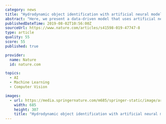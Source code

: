 ```yaml
---
category: news
title: "Hydrodynamic object identification with artificial neural models"
abstract: "Here, we present a data-driven model that uses artificial neural networks to process flow data originating from a stationary sensor array located away from an obstacle placed in a potential flow. The ability of neural networks to estimate complex ..."
publishedDateTime: 2019-08-02T10:56:00Z
sourceUrl: https://www.nature.com/articles/s41598-019-47747-8
type: article
quality: 55
score: 55
published: true

provider:
  name: Nature
  id: nature.com

topics:
  - AI
  - Machine Learning
  - Computer Vision

images:
  - url: https://media.springernature.com/m685/springer-static/image/art%3A10.1038%2Fs41598-019-47747-8/MediaObjects/41598_2019_47747_Fig1_HTML.png
    width: 685
    height: 307
    title: "Hydrodynamic object identification with artificial neural models"
---
```

